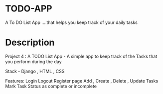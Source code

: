 # TODO-APP
A To DO List App ....that helps you keep track of your daily tasks






# Description 
Project 4 : A TODO List App - A simple app to keep track of the Tasks that you perform during the day 

Stack - Django , HTML , CSS

Features: Login Logout Register page Add , 
Create , Delete , Update Tasks Mark Task Status as complete or incomplete









